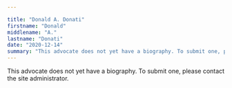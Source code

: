 ```yaml
---

title: "Donald A. Donati"
firstname: "Donald"
middlename: "A."
lastname: "Donati"
date: "2020-12-14"
summary: "This advocate does not yet have a biography. To submit one, please contact the site administrator."
---
```

This advocate does not yet have a biography. To submit one, please contact the site administrator.

